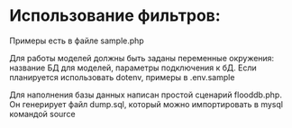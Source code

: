 # Использование фильтров:
Примеры есть в файле sample.php

Для работы моделей должны быть заданы переменные окружения: название БД для моделей, параметры подключения к бД. Если планируется использовать dotenv, примеры в .env.sample

Для наполнения базы данных написан простой сценарий flooddb.php. Он генерирует файл dump.sql, который можно импортировать в mysql командой source
